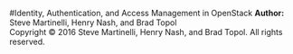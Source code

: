 #Identity, Authentication, and Access Management in OpenStack
<b>Author: </b> Steve Martinelli, Henry Nash, and Brad Topol
<br>Copyright © 2016 Steve Martinelli, Henry Nash, and Brad Topol. All rights reserved.